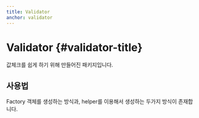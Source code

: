 ```yaml
---
title: Validator
anchor: validator
---
```


# Validator {#validator-title}

값체크를 쉽게 하기 위해 만들어진 패키지입니다.

## 사용법

Factory 객체를 생성하는 방식과, helper를 이용해서 생성하는 두가지 방식이 존재합니다.

